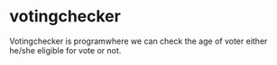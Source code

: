# votingchecker
Votingchecker is programwhere we can check the age of voter either he/she eligible for vote or not.
